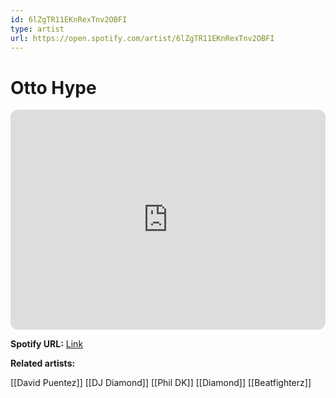 ```yaml
---
id: 6lZgTR11EKnRexTnv2OBFI
type: artist
url: https://open.spotify.com/artist/6lZgTR11EKnRexTnv2OBFI
---
```

# Otto Hype

<iframe style="border-radius:12px" src="https://open.spotify.com/embed/artist/6lZgTR11EKnRexTnv2OBFI" width="100%" height="352" frameBorder="0" allowfullscreen="" allow="autoplay; clipboard-write; encrypted-media; fullscreen; picture-in-picture" loading="lazy"></iframe>

**Spotify URL:** [Link](https://open.spotify.com/artist/6lZgTR11EKnRexTnv2OBFI)

**Related artists:**

[[David Puentez]]
[[DJ Diamond]]
[[Phil DK]]
[[Diamond]]
[[Beatfighterz]]
